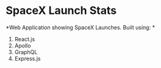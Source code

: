 # SpaceX Launch Stats
*Web Application showing SpaceX Launches. Built using: *
1. React.js
2. Apollo
3. GraphQL
4. Express.js
